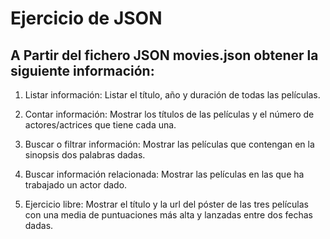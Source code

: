 # Ejercicio de JSON

## A Partir del fichero JSON movies.json obtener la siguiente información:

1. Listar información: Listar el título, año y duración de todas las películas.

2. Contar información: Mostrar los títulos de las películas y el número de actores/actrices que tiene cada una.

3. Buscar o filtrar información: Mostrar las películas que contengan en la sinopsis dos palabras dadas.

4. Buscar información relacionada: Mostrar las películas en las que ha trabajado un actor dado.

5. Ejercicio libre: Mostrar el título y la url del póster de las tres películas con una media de puntuaciones más alta y lanzadas entre dos fechas dadas.
